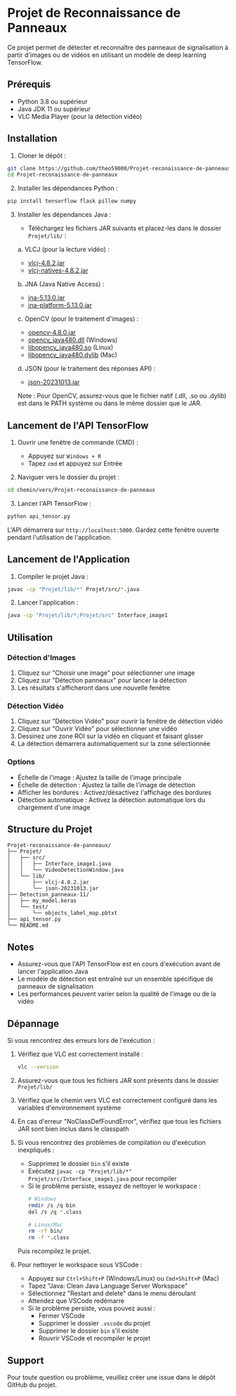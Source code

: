 # Projet de Reconnaissance de Panneaux

Ce projet permet de détecter et reconnaître des panneaux de signalisation à partir d'images ou de vidéos en utilisant un modèle de deep learning TensorFlow.

## Prérequis

- Python 3.8 ou supérieur
- Java JDK 11 ou supérieur
- VLC Media Player (pour la détection vidéo)

## Installation

1. Cloner le dépôt :
```bash
git clone https://github.com/theo59000/Projet-reconaissance-de-panneaux.git
cd Projet-reconaissance-de-panneaux
```

2. Installer les dépendances Python :
```bash
pip install tensorflow flask pillow numpy
```

3. Installer les dépendances Java :
   - Téléchargez les fichiers JAR suivants et placez-les dans le dossier `Projet/lib/` :

   a. VLCJ (pour la lecture vidéo) :
   - [vlcj-4.8.2.jar](https://repo1.maven.org/maven2/uk/co/caprica/vlcj/4.8.2/vlcj-4.8.2.jar)
   - [vlcj-natives-4.8.2.jar](https://repo1.maven.org/maven2/uk/co/caprica/vlcj-natives/4.8.2/vlcj-natives-4.8.2.jar)

   b. JNA (Java Native Access) :
   - [jna-5.13.0.jar](https://repo1.maven.org/maven2/net/java/dev/jna/jna/5.13.0/jna-5.13.0.jar)
   - [jna-platform-5.13.0.jar](https://repo1.maven.org/maven2/net/java/dev/jna/jna-platform/5.13.0/jna-platform-5.13.0.jar)

   c. OpenCV (pour le traitement d'images) :
   - [opencv-4.8.0.jar](https://github.com/opencv/opencv/releases/download/4.8.0/opencv-480.jar)
   - [opencv_java480.dll](https://github.com/opencv/opencv/releases/download/4.8.0/opencv_java480.dll) (Windows)
   - [libopencv_java480.so](https://github.com/opencv/opencv/releases/download/4.8.0/libopencv_java480.so) (Linux)
   - [libopencv_java480.dylib](https://github.com/opencv/opencv/releases/download/4.8.0/libopencv_java480.dylib) (Mac)

   d. JSON (pour le traitement des réponses API) :
   - [json-20231013.jar](https://repo1.maven.org/maven2/org/json/json/20231013/json-20231013.jar)

   Note : Pour OpenCV, assurez-vous que le fichier natif (.dll, .so ou .dylib) est dans le PATH système ou dans le même dossier que le JAR.

## Lancement de l'API TensorFlow

1. Ouvrir une fenêtre de commande (CMD) :
   - Appuyez sur `Windows + R`
   - Tapez `cmd` et appuyez sur Entrée

2. Naviguer vers le dossier du projet :
```bash
cd chemin/vers/Projet-reconaissance-de-panneaux
```

3. Lancer l'API TensorFlow :
```bash
python api_tensor.py
```

L'API démarrera sur `http://localhost:5000`. Gardez cette fenêtre ouverte pendant l'utilisation de l'application.

## Lancement de l'Application

1. Compiler le projet Java :
```bash
javac -cp "Projet/lib/*" Projet/src/*.java
```

2. Lancer l'application :
```bash
java -cp "Projet/lib/*;Projet/src" Interface_image1
```

## Utilisation

### Détection d'Images
1. Cliquez sur "Choisir une image" pour sélectionner une image
2. Cliquez sur "Détection panneaux" pour lancer la détection
3. Les résultats s'afficheront dans une nouvelle fenêtre

### Détection Vidéo
1. Cliquez sur "Détection Vidéo" pour ouvrir la fenêtre de détection vidéo
2. Cliquez sur "Ouvrir Vidéo" pour sélectionner une vidéo
3. Dessinez une zone ROI sur la vidéo en cliquant et faisant glisser
4. La détection démarrera automatiquement sur la zone sélectionnée

### Options
- Échelle de l'image : Ajustez la taille de l'image principale
- Échelle de détection : Ajustez la taille de l'image de détection
- Afficher les bordures : Activez/désactivez l'affichage des bordures
- Détection automatique : Activez la détection automatique lors du chargement d'une image

## Structure du Projet

```
Projet-reconaissance-de-panneaux/
├── Projet/
│   ├── src/
│   │   ├── Interface_image1.java
│   │   └── VideoDetectionWindow.java
│   └── lib/
│       ├── vlcj-4.8.2.jar
│       └── json-20231013.jar
├── Detection_panneaux-11/
│   ├── my_model.keras
│   └── test/
│       └── objects_label_map.pbtxt
├── api_tensor.py
└── README.md
```

## Notes

- Assurez-vous que l'API TensorFlow est en cours d'exécution avant de lancer l'application Java
- Le modèle de détection est entraîné sur un ensemble spécifique de panneaux de signalisation
- Les performances peuvent varier selon la qualité de l'image ou de la vidéo

## Dépannage

Si vous rencontrez des erreurs lors de l'exécution :

1. Vérifiez que VLC est correctement installé :
   ```bash
   vlc --version
   ```

2. Assurez-vous que tous les fichiers JAR sont présents dans le dossier `Projet/lib/`

3. Vérifiez que le chemin vers VLC est correctement configuré dans les variables d'environnement système

4. En cas d'erreur "NoClassDefFoundError", vérifiez que tous les fichiers JAR sont bien inclus dans le classpath

5. Si vous rencontrez des problèmes de compilation ou d'exécution inexpliqués :
   - Supprimez le dossier `bin` s'il existe
   - Exécutez `javac -cp "Projet/lib/*" Projet/src/Interface_image1.java` pour recompiler
   - Si le problème persiste, essayez de nettoyer le workspace :
     ```bash
     # Windows
     rmdir /s /q bin
     del /s /q *.class
     
     # Linux/Mac
     rm -rf bin/
     rm -f *.class
     ```
   Puis recompilez le projet.

6. Pour nettoyer le workspace sous VSCode :
   - Appuyez sur `Ctrl+Shift+P` (Windows/Linux) ou `Cmd+Shift+P` (Mac)
   - Tapez "Java: Clean Java Language Server Workspace"
   - Sélectionnez "Restart and delete" dans le menu déroulant
   - Attendez que VSCode redémarre
   - Si le problème persiste, vous pouvez aussi :
     - Fermer VSCode
     - Supprimer le dossier `.vscode` du projet
     - Supprimer le dossier `bin` s'il existe
     - Rouvrir VSCode et recompiler le projet

## Support

Pour toute question ou problème, veuillez créer une issue dans le dépôt GitHub du projet. 
